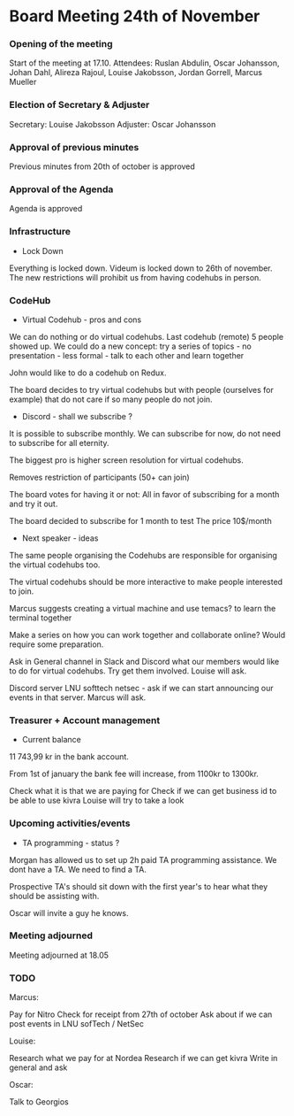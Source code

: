 # Board Meeting 24th of November

### Opening of the meeting

Start of the meeting at 17.10.
Attendees: Ruslan Abdulin, Oscar Johansson, Johan Dahl, Alireza Rajoul, Louise Jakobsson, Jordan Gorrell, Marcus Mueller

### Election of Secretary & Adjuster

Secretary: Louise Jakobsson
Adjuster: Oscar Johansson

### Approval of previous minutes

Previous minutes from 20th of october is approved

### Approval of the Agenda

Agenda is approved

### Infrastructure
* Lock Down

Everything is locked down. Videum is locked down to 26th of november. The new restrictions will prohibit us from having codehubs in person. 
### CodeHub
* Virtual Codehub - pros and cons

We can do nothing or do virtual codehubs. 
Last codehub (remote) 5 people showed up. 
We could do a new concept: try a series of topics - no presentation - less formal - talk to each other and learn together

John would like to do a codehub on Redux.

The board decides to try virtual codehubs but with people (ourselves for example) that do not care if so many people do not join.

* Discord - shall we subscribe ?

It is possible to subscribe monthly. We can subscribe for now, do not need to subscribe for all eternity.

The biggest pro is higher screen resolution for virtual codehubs.

Removes restriction of participants (50+ can join)

The board votes for having it or not:
All in favor of subscribing for a month and try it out.

The board decided to subscribe for 1 month to test
The price 10$/month


* Next speaker - ideas

The same people organising the Codehubs are responsible for organising the virtual codehubs too. 

The virtual codehubs should be more interactive to make people interested to join.

Marcus suggests creating a virtual machine and use temacs? to learn the terminal together

Make a series on how you can work together and collaborate online? Would require some preparation. 

Ask in General channel in Slack and Discord what our members would like to do for virtual codehubs. Try get them involved. Louise will ask. 

Discord server LNU softtech netsec - ask if we can start announcing our events in that server. Marcus will ask.



### Treasurer + Account management
* Current balance

11 743,99 kr in the bank account.

From 1st of january the bank fee will increase, from 1100kr to 1300kr. 

Check what it is that we are paying for
Check if we can get business id to be able to use kivra
Louise will try to take a look



### Upcoming activities/events
* TA programming - status ?

Morgan has allowed us to set up 2h paid TA programming assistance. We dont have a TA. We need to find a TA. 

Prospective TA's should sit down with the first year's to hear what they should be assisting with. 

Oscar will invite a guy he knows. 

### Meeting adjourned

Meeting adjourned at 18.05

### TODO

Marcus:

Pay for Nitro
Check for receipt from 27th of october
Ask about if we can post events in LNU sofTech / NetSec

Louise:

Research what we pay for at Nordea
Research if we can get kivra
Write in general and ask 

Oscar:

Talk to Georgios
